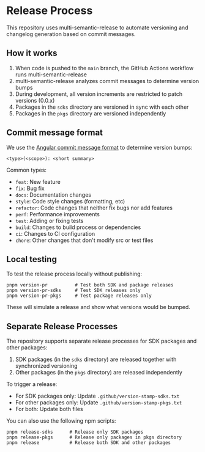 # Release Process

This repository uses multi-semantic-release to automate versioning and changelog generation based on commit messages.

## How it works

1. When code is pushed to the `main` branch, the GitHub Actions workflow runs multi-semantic-release
2. multi-semantic-release analyzes commit messages to determine version bumps
3. During development, all version increments are restricted to patch versions (0.0.x)
4. Packages in the `sdks` directory are versioned in sync with each other
5. Packages in the `pkgs` directory are versioned independently

## Commit message format

We use the [Angular commit message format](https://github.com/angular/angular/blob/master/CONTRIBUTING.md#-commit-message-format) to determine version bumps:

```
<type>(<scope>): <short summary>
```

Common types:
- `feat`: New feature
- `fix`: Bug fix
- `docs`: Documentation changes
- `style`: Code style changes (formatting, etc)
- `refactor`: Code changes that neither fix bugs nor add features
- `perf`: Performance improvements
- `test`: Adding or fixing tests
- `build`: Changes to build process or dependencies
- `ci`: Changes to CI configuration
- `chore`: Other changes that don't modify src or test files

## Local testing

To test the release process locally without publishing:

```
pnpm version-pr          # Test both SDK and package releases
pnpm version-pr-sdks     # Test SDK releases only
pnpm version-pr-pkgs     # Test package releases only
```

These will simulate a release and show what versions would be bumped.

## Separate Release Processes

The repository supports separate release processes for SDK packages and other packages:

1. SDK packages (in the `sdks` directory) are released together with synchronized versioning
2. Other packages (in the `pkgs` directory) are released independently

To trigger a release:
- For SDK packages only: Update `.github/version-stamp-sdks.txt`
- For other packages only: Update `.github/version-stamp-pkgs.txt`
- For both: Update both files

You can also use the following npm scripts:
```
pnpm release-sdks      # Release only SDK packages
pnpm release-pkgs      # Release only packages in pkgs directory
pnpm release           # Release both SDK and other packages
```
